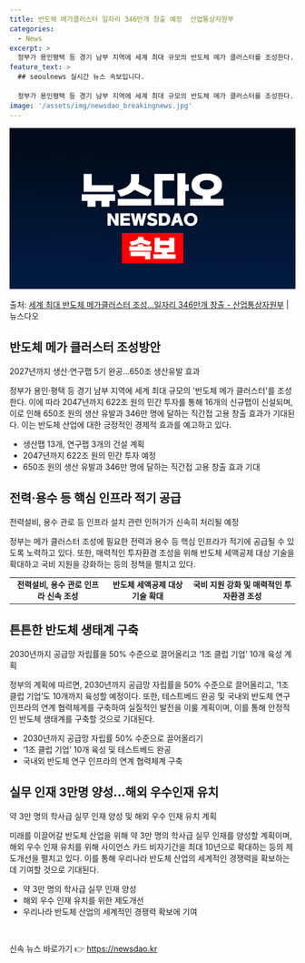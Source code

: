 ```yaml
---
title: 반도체 메가클러스터 일자리 346만개 창출 예정  산업통상자원부
categories:
  - News
excerpt: >
  정부가 용인평택 등 경기 남부 지역에 세계 최대 규모의 반도체 메가 클러스터를 조성한다. 오는 2047년까지…
feature_text: >
  ## seoulnews 실시간 뉴스 속보입니다.

  정부가 용인평택 등 경기 남부 지역에 세계 최대 규모의 반도체 메가 클러스터를 조성한다. 오는 2047년까지…
image: '/assets/img/newsdao_breakingnews.jpg'
---
```


![뉴스다오 속보](/assets/img/newsdao_breakingnews.jpg)

<p>출처: <a href="https://newsdao.kr/2987" rel="dofollow">세계 최대 반도체 메가클러스터 조성…일자리 346만개 창출  - 산업통상자원부</a> | 뉴스다오</p>

<h2 data-ke-size="size26">반도체 메가 클러스터 조성방안</h2>
2027년까지 생산·연구팹 5기 완공…650조 생산유발 효과

<p data-ke-size="size16">정부가 용인·평택 등 경기 남부 지역에 세계 최대 규모의 '반도체 메가 클러스터'를 조성한다. 이에 따라 2047년까지 622조 원의 민간 투자를 통해 16개의 신규팹이 신설되며, 이로 인해 650조 원의 생산 유발과 346만 명에 달하는 직간접 고용 창출 효과가 기대된다. 이는 반도체 산업에 대한 긍정적인 경제적 효과를 예고하고 있다.</p>

<ul>
    <li>생산팹 13개, 연구팹 3개의 건설 계획</li>
    <li>2047년까지 622조 원의 민간 투자 예정</li>
    <li>650조 원의 생산 유발과 346만 명에 달하는 직간접 고용 창출 효과 기대</li>
</ul>

<h2 data-ke-size="size26">전력·용수 등 핵심 인프라 적기 공급</h2>
전력설비, 용수 관로 등 인프라 설치 관련 인허가가 신속히 처리될 예정

<p data-ke-size="size16">정부는 메가 클러스터 조성에 필요한 전력과 용수 등 핵심 인프라가 적기에 공급될 수 있도록 노력하고 있다. 또한, 매력적인 투자환경 조성을 위해 반도체 세액공제 대상 기술을 확대하고 국비 지원을 강화하는 등의 정책을 펼치고 있다.</p>

<table>
    <tr>
        <td style="text-align: center; height: 17px;"><b>전력설비, 용수 관로 인프라 신속 조성</b></td>
        <td style="text-align: center; height: 17px;"><b>반도체 세액공제 대상 기술 확대</b></td>
        <td style="text-align: center; height: 17px;"><b>국비 지원 강화 및 매력적인 투자환경 조성</b></td>
    </tr>
</table>

<h2 data-ke-size="size26">튼튼한 반도체 생태계 구축</h2>
2030년까지 공급망 자립률을 50% 수준으로 끌어올리고 ‘1조 클럽 기업’ 10개 육성 계획

<p data-ke-size="size16">정부의 계획에 따르면, 2030년까지 공급망 자립률을 50% 수준으로 끌어올리고, ‘1조 클럽 기업’도 10개까지 육성할 예정이다. 또한, 테스트베드 완공 및 국내외 반도체 연구 인프라의 연계 협력체계를 구축하여 실질적인 발전을 이룰 계획이며, 이를 통해 안정적인 반도체 생태계를 구축할 것으로 기대된다.</p>

<ul>
    <li>2030년까지 공급망 자립률 50% 수준으로 끌어올리기</li>
    <li>‘1조 클럽 기업’ 10개 육성 및 테스트베드 완공</li>
    <li>국내외 반도체 연구 인프라의 연계 협력체계 구축</li>
</ul>

<h2 data-ke-size="size26">실무 인재 3만명 양성…해외 우수인재 유치</h2>
약 3만 명의 학사급 실무 인재 양성 및 해외 우수 인재 유치 계획

<p data-ke-size="size16">미래를 이끌어갈 반도체 산업을 위해 약 3만 명의 학사급 실무 인재를 양성할 계획이며, 해외 우수 인재 유치를 위해 사이언스 카드 비자기간을 최대 10년으로 확대하는 등의 제도개선을 펼치고 있다. 이를 통해 우리나라 반도체 산업의 세계적인 경쟁력을 확보하는 데 기여할 것으로 기대된다.</p>

<ul>
    <li>약 3만 명의 학사급 실무 인재 양성</li>
    <li>해외 우수 인재 유치를 위한 제도개선</li>
    <li>우리나라 반도체 산업의 세계적인 경쟁력 확보에 기여</li>
</ul>

<p data-ke-size="size16">&nbsp;</p> 

신속 뉴스 바로가기 👉 <a href="https://newsdao.kr" rel="dofollow">https://newsdao.kr</a>


